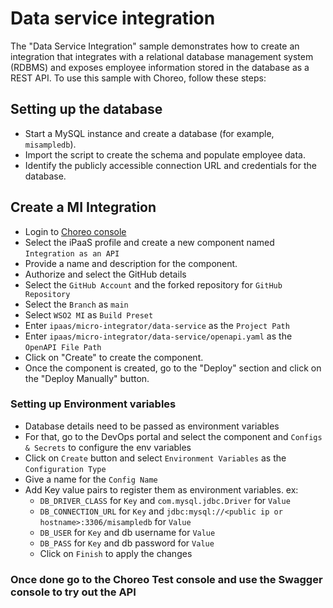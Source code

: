 # Data service integration

The "Data Service Integration" sample demonstrates how to create an integration that integrates with a relational database management system (RDBMS) and exposes employee information stored in the database as a REST API. To use this sample with Choreo, follow these steps:

## Setting up the database
- Start a MySQL instance and create a database (for example, `misampledb`).
- Import the script to create the schema and populate employee data.
- Identify the publicly accessible connection URL and credentials for the database.

## Create a MI Integration
- Login to [Choreo console](https://console.choreo.dev/)
- Select the iPaaS profile and create a new component named `Integration as an API`
- Provide a name and description for the component.
- Authorize and select the GitHub details
- Select the `GitHub Account` and the forked repository for `GitHub Repository`
- Select the `Branch` as `main`
- Select `WSO2 MI` as `Build Preset`
- Enter `ipaas/micro-integrator/data-service` as the `Project Path`
- Enter `ipaas/micro-integrator/data-service/openapi.yaml` as the `OpenAPI File Path`
- Click on "Create" to create the component.
- Once the component is created, go to the "Deploy" section and click on the "Deploy Manually" button.

### Setting up Environment variables
- Database details need to be passed as environment variables
- For that, go to the DevOps portal and select the component and `Configs & Secrets` to configure the env variables
- Click on `Create` button and select `Environment Variables` as the `Configuration Type`
- Give a name for the `Config Name`
- Add Key value pairs to register them as environment variables. ex:
  - `DB_DRIVER_CLASS` for `Key` and `com.mysql.jdbc.Driver` for `Value`
  - `DB_CONNECTION_URL` for `Key` and `jdbc:mysql://<public ip or hostname>:3306/misampledb` for `Value`
  - `DB_USER` for `Key` and db username for `Value`
  - `DB_PASS` for `Key` and db password for `Value`
  - Click on `Finish` to apply the changes

### Once done go to the Choreo Test console and use the Swagger console to try out the API
